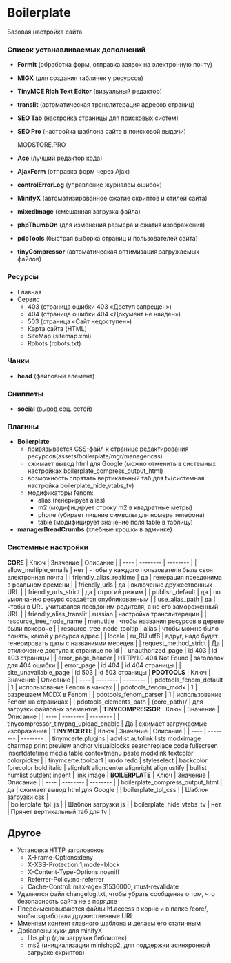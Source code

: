 # Boilerplate
Базовая настройка сайта.

### Список устанавливаемых дополнений
 - **FormIt** (обработка форм, отправка заявок на электронную почту)
 - **MIGX** (для создания табличек у ресурсов)
 - **TinyMCE Rich Text Editor** (визуальный редактор)
 - **translit** (автоматическая транслитерация адресов страниц)
 - **SEO Tab** (настройка страницы для поисковых систем)
 - **SEO Pro** (настройка шаблона сайта в поисковой выдачи)

   MODSTORE.PRO
 - **Ace** (лучший редактор кода)
 - **AjaxForm** (отправка форм через Ajax)
 - **controlErrorLog** (управление журналом ошибок)
 - **MinifyX** (автоматизированное сжатие скриптов и стилей сайта)
 - **mixedImage** (смешанная загрузка файла)
 - **phpThumbOn** (для изменения размера и сжатия изображения)
 - **pdoTools** (быстрая выборка страниц и пользователей сайта)
 - **tinyCompressor** (автоматическая оптимизация загружаемых файлов)
 

### Ресурсы
 - Главная
 - Сервис
    - 403 (страница ошибки 403 «Доступ запрещен»)
    - 404 (страница ошибки 404 «Документ не найден»)
    - 503 (страница «Сайт недоступен»)
    - Карта сайта (HTML)
    - SiteMap (sitemap.xml)
    - Robots (robots.txt)

### Чанки
 - **head** (файловый елемент)

### Сниппеты
 - **social** (вывод соц. сетей)

### Плагины
 - **Boilerplate**
    - привязывается CSS-файл к странице редактирования ресурсов(assets/boilerplate/mgr/manager.css)
    - сжимает вывод html для Google (можно отменить в системных настройках boilerplate_compress_output_html)
    - возможность спрятать вертикальный таб для tv(системная настройка boilerplate_hide_vtabs_tv)
    - модификаторы fenom:
        - alias (генерирует alias)
        - m2 (модифицирует строку m2 в квадратные метры)
        - phone (убирает лишние символы для номера телефона)
        - table (модифицирует значение поля table в таблицу)
 - **managerBreadCrumbs** (хлебные крошки в админке)
 
### Системные настройки
**CORE**
 | Ключ | Значение | Описание |
 | ---- | -------- | -------- | 
 | allow_multiple_emails | нет | чтобы у каждого пользователя была своя электронная почта |
 | friendly_alias_realtime | да | генерация псевдонима в реальном времени |
 | friendly_urls | да | включение дружественных URL |
 | friendly_urls_strict | да | строгий режим |
 | publish_default | да | по умолчанию ресурс создаётся опубликованным |
 | use_alias_path | да | чтобы в URL учитывался псевдоним родителя, а не его замороженный URL |
 | friendly_alias_translit | russian | настройка транслитерации |
 | resource_tree_node_name | menutitle | чтобы названия ресурсов в дереве были покороче |
 | resource_tree_node_tooltip | alias | чтобы можно было понять, какой у ресурса адрес |
 | locale | ru_RU.utf8 | вдруг, надо будет генерировать даты с названиями месецев |
 | request_method_strict | Да | отключение доступа к странице по id |
 | unauthorized_page | id 403 | id 403 страницы |
 | error_page_header | HTTP/1.0 404 Not Found | заголовок для 404 ошибки |
 | error_page | id 404 | id 404 страницы |
 | site_unavailable_page | id 503 | id 503 страницы |
**PDOTOOLS**
 | Ключ | Значение | Описание |
 | ---- | -------- | -------- |
 | pdotools_fenom_default | 1 | использование Fenom в чанках |
 | pdotools_fenom_modx | 1 | разрешаем MODX в Fenom |
 | pdotools_fenom_parser | 1 | использование Fenom на страницах |
 | pdotools_elements_path | {core_path}/ | для загрузки файловых элементов |
**TINYCOMPRESSOR**
 | Ключ | Значение | Описание |
 | ---- | -------- | -------- |
 | tinycompressor_tinypng_upload_enable | Да | сжимает загружаемые изображения |
**TINYMCERTE**
 | Ключ | Значение | Описание |
 | ---- | -------- | -------- |
 | tinymcerte.plugins | advlist autolink lists modximage charmap print preview anchor visualblocks searchreplace code fullscreen insertdatetime media table contextmenu paste modxlink textcolor colorpicker |
 | tinymcerte.toolbar1 | undo redo \| styleselect \| backcolor forecolor bold italic \| alignleft aligncenter alignright alignjustify \| bullist numlist outdent indent \| link image |
**BOILERPLATE**
 | Ключ | Значение | Описание |
 | ---- | -------- | -------- |
 | boilerplate_compress_output_html | да | сжимает вывод html для Google |
 | boilerplate_tpl_css | <link rel="preload" href="[[+file]]" as="style" onload="this.onload=null;this.rel='stylesheet'"> | Шаблон загрузки css |  
 | boilerplate_tpl_js | <link rel="preload" href="[[+file]]" as="script"><script src="[[+file]]" defer></script> | Шаблон загрузки js |
 | boilerplate_hide_vtabs_tv | нет | Прячет вертикальный таб для tv |

## Другое
 - Установка HTTP заголовоков
    - X-Frame-Options:deny
    - X-XSS-Protection:1;mode=block
    - X-Content-Type-Options:nosniff
    - Referrer-Policy:no-referrer
    - Cache-Control: max-age=31536000, must-revalidate
 - Удаляется файл changelog.txt, чтобы убрать сообщение о том, что безопасность сайта не в порядке
 - Ппереименовываются файлы ht.access в корне и в папке /core/, чтобы заработали дружественные URL
 - Мменяем контент главного шаблона и делаем его статичным
 - Добавлены хуки для minifyX
    - libs.php (для загрузки библиотек)
    - ms2 (инициализации minishop2, для поддержки асинхронной загрузке скриптов)
